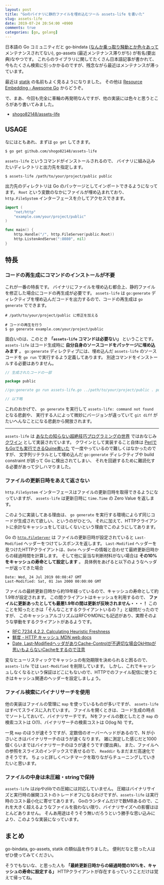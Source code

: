 ```yaml
---
layout: post
title: "Goのバイナリに静的ファイルを埋め込むツール assets-life を書いた"
slug: assets-life
date: 2019-07-24 20:54:00 +0900
comments: true
categories: [go, golang]
---
```


日本語の Go コミュニティだと go-bindata ([なんか乗っ取り騒動とか色々あって](https://github.com/jteeuwen/go-bindata/issues/5)メンテナンスされてない), go-assets (最近メンテナンス滞りがち) が有名(要出典)なやつです。
これらのライブラリに関してたくさん日本語記事が書かれて、今もたくさん検索に引っかかるのですが、残念ながら最近はメンテナンスが滞っています。

最近は [statik](https://github.com/rakyll/statik) の名前もよく見るようになりました。
その他は [Resource Embedding - Awesome Go](https://awesome-go.com/#resource-embedding) からどうぞ。

で、まあ、今回も完全に車輪の再発明なんですが、他の実装には色々と思うところがあり書いてみました。

- [shogo82148/assets-life](https://github.com/shogo82148/assets-life)

## USAGE

なにはともあれ、まずは `go get` してきます。

```
$ go get github.com/shogo82148/assets-life
```

`assets-life` というコマンドがインストールされるので、
バイナリに組み込みたいディレクトリと出力先を指定します。

```
$ assets-life /path/to/your/project/public public
```

出力先のディレクトリは Go のパッケージとしてインポートできるようになってます。
`Root` という変数のなかにファイルが埋め込まれており、`http.FileSystem` インターフェースを介してアクセスできます。

```go
import (
    "net/http"
    "example.com/your/project/public"
)

func main() {
    http.Handle("/", http.FileServer(public.Root))
    http.ListenAndServe(":8080", nil)
}
```

## 特長

### コードの再生成にコマンドのインストールが不要

これが一番の特長です。
バイナリにファイルを埋め込む都合上、静的ファイルを修正した場合にコードの再生成が必要です。
`assets-life` は `go:generate` ディレクティブを埋め込んだコードを出力するので、コードの再生成は `go generate` でできます。

```
# /path/to/your/project/public に修正を加える

# コードの再生を行う
$ go generate example.com/your/project/public
```

面白いのは、このとき **「`assets-life` コマンドは必要ない」** ということです。
`assets-life` はコード生成時に **自分自身のソースコードをパッケージに埋め込みます** 。
`go:generate` ディレクティブには、埋め込んだ `assets-life` のソースコードを `go run` で実行するよう定義してあります。
別途コマンドをインストールする必要はありません。

```go
// 生成されたコードの一部

package public

//go:generate go run assets-life.go ../path/to/your/project/public . public

// 以下略
```

これのおかげで、 `go generate` を実行して `assets-life: command not found` となる悲劇や、
実行する人によって微妙にバージョンが違っていて `git diff` がたいへんなことになる悲劇から開放されます。

-----

`assets-life` は [あなたの知らない超絶技巧プログラミングの世界](https://www.amazon.co.jp/dp/4774176435) ではおなじみ
[クワイン](https://ja.wikipedia.org/wiki/%E3%82%AF%E3%83%AF%E3%82%A4%E3%83%B3_(%E3%83%97%E3%83%AD%E3%82%B0%E3%83%A9%E3%83%9F%E3%83%B3%E3%82%B0)) として実装されています。
クワインとして実装すること自体は [PerlでもGoでも実行できるQuine書いた](https://shogo82148.github.io/blog/2016/04/06/ployglot-quine-of-golang-and-perl/) で一度やっているので難しくはなかったのですが、
文字列リテラルとして埋め込んだ `go:generate` ディレクティブや build constraint が誤って Go に検出されてしまい、
それを回避するために難読化する必要があって少しハマりました。


### ファイルの更新日時をあえて返さない

`http.FileSystem` インターフェースはファイルの更新日時を取得できるようになっていますが、
`assets-life` は更新日時に `time.Time` の Zero Value を返します。

このように実装してある理由は、 `go generate` を実行する環境によらず同じコードが生成されて欲しい、というのがひとつ。
それに加えて、HTTPクライアントに余計なキャッシュをしてほしくないという理由でこのようにしてあります。

Go の [`http.FileServer`](https://golang.org/pkg/net/http/#FileServer) は
ファイルの更新日時が設定されていると `Last-Modified` ヘッダーをつけてレスポンスを返します。
`Last-Modified` ヘッダーを見つけたHTTPクライアントは、`Date` ヘッダーの情報と合わせて最終更新日時からの経過時間を計算します。
そして他に妥当な判断材料がない場合は **その10%をキャッシュの寿命として設定します** 。
具体例をあげると以下のようなヘッダーが返ってきた場合

```
Date: Wed, 24 Jul 2019 08:08:47 GMT
Last-Modified: Sat, 01 Jan 2000 00:00:00 GMT
```

ファイルの最終更新日時から約19年経っているので、キャッシュの寿命として約1.9年が設定されます。
この間クライアントはキャッシュを利用するので、 **ファイルに更新あったとしても最悪1.9年の間は更新が反映されません・・・！**
このことを知ったときは「そんなことするクライアントいるの？」と疑問だったのですが、
このキャッシュアルゴリズムはRFCやMDNにも記述があり、実際そのような挙動をするクライアントがあるようです。

- [RFC 7234 4.2.2. Calculating Heuristic Freshness](https://tools.ietf.org/html/rfc7234#section-4.2.2)
- [鮮度 - HTTP キャッシュ MDN web docs](https://developer.mozilla.org/ja/docs/Web/HTTP/Caching#Freshness)
- [Date, Last-ModifiedヘッダがありCache-Controlが不適切な場合OkHttpが思いもよらないCacheをするので注意](http://fushiroyama.hatenablog.com/entry/2017/11/28/164104)

変なヒューリスティックでキャッシュの有効期限を決められると困るので、`assets-life` では `Last-Modified` を削除しています。
しかし、これでキャッシュしなくなるという保証はどこにもないので、HTTPでのファイル配信に使うときはキャッシュ関連のヘッダーを設定しましょう。


### ファイル検索にバイナリサーチを使用

他の実装はファイルの管理に `map` を使っているものが多いですが、 `assets-life` はすべてスライスに入れています。
ファイルを開くときは、コード生成の時点でソートしておいて、バイナリサーチです。
Nをファイルの数としたとき `map` の検索コストは O(1)、バイナリサーチの検索コストは O(log N) です。

一見 `map` のほうが速そうですが、定数倍のオーバーヘッドがあるので、N が小さいときはバイナリサーチのほうが速くなります。
雑に測定した感じだと1000個くらいまではバイナリサーチのほうが速そうです(要出典)。
また、ファイルへの参照をスライスのインデックスで表せるので、 `Readdir` もまだまだ高速化できそうです。
ちょっと詳しくベンチマークを取りながらチューニングしていきたいと思います。


### ファイルの中身は未圧縮・stringで保持

`assets-life` はzipやzlibでの圧縮には対応していません。
圧縮はバイナリサイズと実行時の展開コストのトレードオフになるわけですが、`assets-life` は実行時のコスト最小化に寄せてあります。
Goのランタイムだけで数MBあるので、これを大きく超えるようなファイルを扱わない限り、バイナリサイズへの影響はほとんどありません。
そんあ用途はそうそう無いだろうという勝手な思い込みにより、このような実装になっています。


## まとめ

go-bindata, go-assets, statik の類似品を作りました。
便利だなと思った人はぜひ使ってみてください。

そうでもないな、と思った人も **「最終更新日時からの経過時間の10%を、キャッシュの寿命に設定する」** HTTPクライアントが存在するっていうことだけは覚えて帰ってね。
